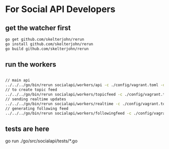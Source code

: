 # For Social API Developers

## get the watcher first

``` sh
go get github.com/skelterjohn/rerun
go install github.com/skelterjohn/rerun
go build github.com/skelterjohn/rerun

```
## run the workers

``` sh

// main api
../../../go/bin/rerun socialapi/workers/api -c ./config/vagrant.toml -d
// to create topic feed
../../../go/bin/rerun socialapi/workers/topicfeed -c ./config/vagrant.toml -d
// sending realtime updates
../../../go/bin/rerun socialapi/workers/realtime -c ./config/vagrant.toml -d
// generating following feed
../../../go/bin/rerun socialapi/workers/followingfeed -c ./config/vagrant.toml -d

```

## tests are here
go run ./go/src/socialapi/tests/*.go
